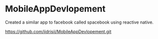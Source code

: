 # MobileAppDevlopement
Created a similar app to facebook called spacebook using reactive native.

https://github.com/iidrisii/MobileAppDevlopement.git
